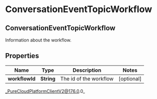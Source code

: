# ConversationEventTopicWorkflow

## ConversationEventTopicWorkflow
Information about the workflow.

## Properties

|Name | Type | Description | Notes|
|------------ | ------------- | ------------- | -------------|
| **workflowId** | **String** | The id of the workflow | [optional] |



_PureCloudPlatformClientV2@176.0.0_
